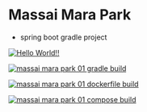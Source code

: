 # Massai Mara Park

+ spring boot gradle project

[![Hello World!!](https://github.com/dhfkdlsj/massai_mara_park01/actions/workflows/01hellowworld.yaml/badge.svg)](https://github.com/dhfkdlsj/massai_mara_park01/actions/workflows/01hellowworld.yaml)


[![massai mara park 01 gradle build](https://github.com/dhfkdlsj/massai_mara_park01/actions/workflows/02mmpark01_gradle_build.yaml/badge.svg)](https://github.com/dhfkdlsj/massai_mara_park01/actions/workflows/02mmpark01_gradle_build.yaml)

[![massai mara park 01 dockerfile build](https://github.com/dhfkdlsj/massai_mara_park01/actions/workflows/03mmpark01_dockerfile.yaml/badge.svg)](https://github.com/dhfkdlsj/massai_mara_park01/actions/workflows/03mmpark01_dockerfile.yaml)

[![massai mara park 01 compose build](https://github.com/dhfkdlsj/massai_mara_park01/actions/workflows/04mmpark01_compose_build.yaml/badge.svg)](https://github.com/dhfkdlsj/massai_mara_park01/actions/workflows/04mmpark01_compose_build.yaml)

